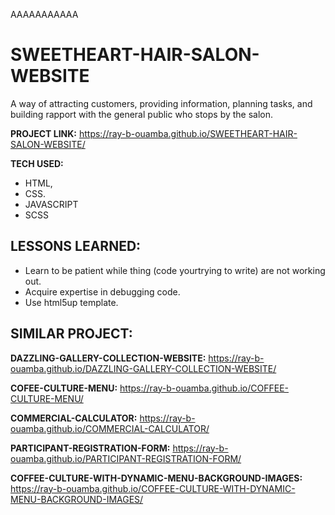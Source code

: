 AAAAAAAAAAA

# SWEETHEART-HAIR-SALON-WEBSITE

A way of attracting customers, providing information, planning tasks, and building rapport with the general public who stops by the salon.

**PROJECT LINK:** https://ray-b-ouamba.github.io/SWEETHEART-HAIR-SALON-WEBSITE/

**TECH USED:** 
* HTML,
* CSS.
* JAVASCRIPT
* SCSS

## LESSONS LEARNED:
* Learn to be patient while thing (code yourtrying to write) are not working out.
* Acquire expertise in debugging code.
* Use html5up template.
  
## SIMILAR PROJECT:

**DAZZLING-GALLERY-COLLECTION-WEBSITE:** https://ray-b-ouamba.github.io/DAZZLING-GALLERY-COLLECTION-WEBSITE/

**COFEE-CULTURE-MENU:** https://ray-b-ouamba.github.io/COFFEE-CULTURE-MENU/

**COMMERCIAL-CALCULATOR:** https://ray-b-ouamba.github.io/COMMERCIAL-CALCULATOR/

**PARTICIPANT-REGISTRATION-FORM:** https://ray-b-ouamba.github.io/PARTICIPANT-REGISTRATION-FORM/

**COFFEE-CULTURE-WITH-DYNAMIC-MENU-BACKGROUND-IMAGES:** https://ray-b-ouamba.github.io/COFFEE-CULTURE-WITH-DYNAMIC-MENU-BACKGROUND-IMAGES/



